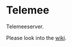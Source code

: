 Telemee
=======

Telemeeserver.

Please look into the [wiki](https://github.com/Thomas-S-B/Telemee/wiki).